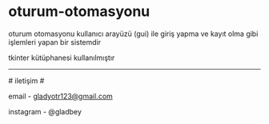 # oturum-otomasyonu

oturum otomasyonu kullanıcı arayüzü (gui) ile giriş yapma ve kayıt olma gibi işlemleri yapan bir sistemdir

tkinter kütüphanesi kullanılmıştır
<hr>
# iletişim #

email - gladyotr123@gmail.com

instagram - @gladbey

